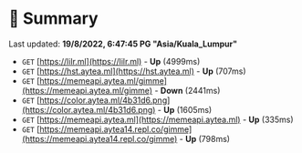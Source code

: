 # 📖 Summary
Last updated: **19/8/2022, 6:47:45 PG "Asia/Kuala_Lumpur"**

- `GET` [https://lilr.ml](https://lilr.ml) - **Up** (4999ms)
- `GET` [https://hst.aytea.ml](https://hst.aytea.ml) - **Up** (707ms)
- `GET` [https://memeapi.aytea.ml/gimme](https://memeapi.aytea.ml/gimme) - **Down** (2441ms)
- `GET` [https://color.aytea.ml/4b31d6.png](https://color.aytea.ml/4b31d6.png) - **Up** (1605ms)
- `GET` [https://memeapi.aytea.ml](https://memeapi.aytea.ml) - **Up** (335ms)
- `GET` [https://memeapi.aytea14.repl.co/gimme](https://memeapi.aytea14.repl.co/gimme) - **Up** (798ms)
